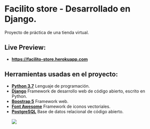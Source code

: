 # Facilito store - Desarrollado en Django.
Proyecto de práctica de una tienda virtual.
## Live Preview:
- **https://facilito-store.herokuapp.com**
## Herramientas usadas en el proyecto:
- **[Python 3.7](https://www.python.org/)**  Lenguaje de programación.
- **[Django](https://www.djangoproject.com/)**  Framework de desarrollo web de código abierto, escrito en Python.
- **[Boostrap 5](https://v5.getbootstrap.com/)**  Framework web.
- **[Font Awesome](https://fontawesome.com/icons?d=gallery)**  Framework de iconos vectoriales.
- **[PostgreSQL](https://www.postgresql.org/)** Base de datos relacional de código abierto. <br> <br>
![](https://repository-images.githubusercontent.com/309942683/5b7a2e80-1e6b-11eb-91aa-c78635e1fa76)
